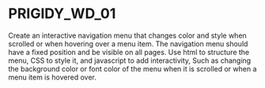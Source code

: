 # PRIGIDY_WD_01

Create an interactive navigation menu that changes color and style when scrolled or when hovering over a menu item. The navigation menu should have a fixed position and be visible on all pages. Use html to structure the menu, CSS to style it, and javascript to add interactivity, Such as changing the background color or font color of the menu when it is scrolled or when a menu item is hovered over.

